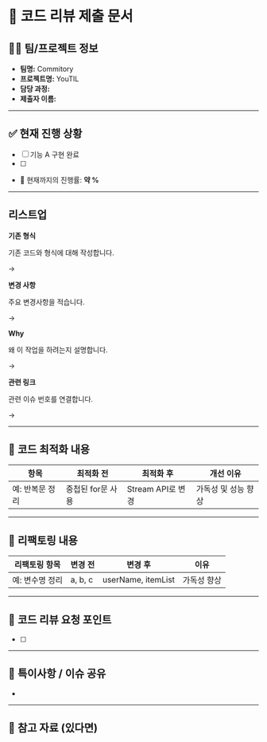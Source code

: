 # 📘 코드 리뷰 제출 문서

## 🧑‍💻 팀/프로젝트 정보
- **팀명:** Commitory
- **프로젝트명:** YouTIL
- **담당 과정:** 
- **제출자 이름:** 

---

## ✅ 현재 진행 상황
- [ ] 기능 A 구현 완료
- [ ] 
- 📌 현재까지의 진행률: **약 %**


---

## 리스트업

**기존 형식**

기존 코드와 형식에 대해 작성합니다. 

→

**변경 사항**

주요 변경사항을 적습니다.

→

**Why**

왜 이 작업을 하려는지 설명합니다.

→

**관련 링크**

관련 이슈 번호를 연결합니다.

→

---

## 🧩 코드 최적화 내용

| 항목 | 최적화 전 | 최적화 후 | 개선 이유 |
|------|------------|------------|------------|
| 예: 반복문 정리 | 중첩된 for문 사용 | Stream API로 변경 | 가독성 및 성능 향상 |

---

## 🧼 리팩토링 내용

| 리팩토링 항목 | 변경 전 | 변경 후 | 이유 |
|---------------|----------|----------|------|
| 예: 변수명 정리 | a, b, c | userName, itemList | 가독성 향상 |

---

## 📌 코드 리뷰 요청 포인트
- [ ] 

---

## 🧠 특이사항 / 이슈 공유
- 

---

## 📎 참고 자료 (있다면)
